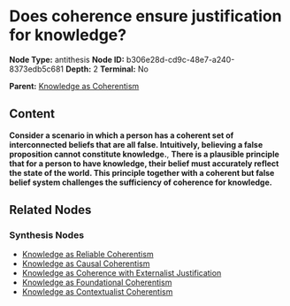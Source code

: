 # Does coherence ensure justification for knowledge?

**Node Type:** antithesis
**Node ID:** b306e28d-cd9c-48e7-a240-8373edb5c681
**Depth:** 2
**Terminal:** No

**Parent:** [Knowledge as Coherentism](knowledge-as-coherentism-thesis-5a48aa0c-936b-49c0-9651-67bacb70ec32.md)

## Content

**Consider a scenario in which a person has a coherent set of interconnected beliefs that are all false. Intuitively, believing a false proposition cannot constitute knowledge.**, **There is a plausible principle that for a person to have knowledge, their belief must accurately reflect the state of the world. This principle together with a coherent but false belief system challenges the sufficiency of coherence for knowledge.**

## Related Nodes

### Synthesis Nodes

- [Knowledge as Reliable Coherentism](knowledge-as-reliable-coherentism-synthesis-4ebe53c7-5d2e-479f-8c54-c75763513d44.md)
- [Knowledge as Causal Coherentism](knowledge-as-causal-coherentism-synthesis-7671abd0-4929-4401-aa49-8f09ede744e1.md)
- [Knowledge as Coherence with Externalist Justification](knowledge-as-coherence-with-externalist-justification-synthesis-18c24be6-4426-4d07-bad6-0d7d29e988f1.md)
- [Knowledge as Foundational Coherentism](knowledge-as-foundational-coherentism-synthesis-ea9ca626-3895-49a6-97c9-d025b68fff78.md)
- [Knowledge as Contextualist Coherentism](knowledge-as-contextualist-coherentism-synthesis-869f3936-996a-4b69-aa25-774772cf8d3d.md)

